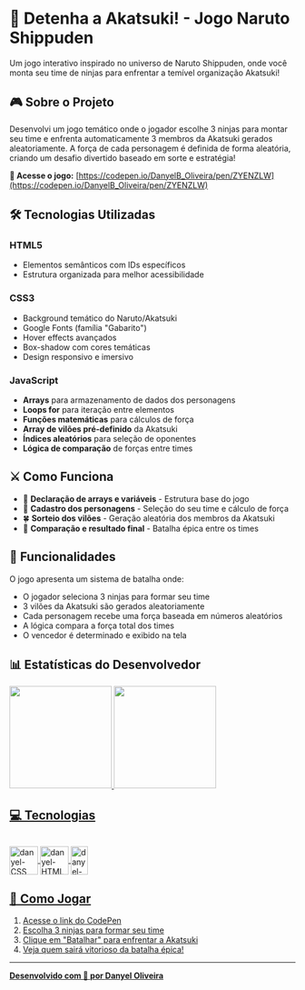 # 🥷 Detenha a Akatsuki! - Jogo Naruto Shippuden

Um jogo interativo inspirado no universo de Naruto Shippuden, onde você monta seu time de ninjas para enfrentar a temível organização Akatsuki!

## 🎮 Sobre o Projeto

Desenvolvi um jogo temático onde o jogador escolhe 3 ninjas para montar seu time e enfrenta automaticamente 3 membros da Akatsuki gerados aleatoriamente. A força de cada personagem é definida de forma aleatória, criando um desafio divertido baseado em sorte e estratégia!

**🔗 Acesse o jogo:** [https://codepen.io/DanyelB_Oliveira/pen/ZYENZLW](https://codepen.io/DanyelB_Oliveira/pen/ZYENZLW)

## 🛠️ Tecnologias Utilizadas

### **HTML5**
- Elementos semânticos com IDs específicos
- Estrutura organizada para melhor acessibilidade

### **CSS3**
- Background temático do Naruto/Akatsuki
- Google Fonts (família "Gabarito")
- Hover effects avançados
- Box-shadow com cores temáticas
- Design responsivo e imersivo

### **JavaScript**
- **Arrays** para armazenamento de dados dos personagens
- **Loops for** para iteração entre elementos
- **Funções matemáticas** para cálculos de força
- **Array de vilões pré-definido** da Akatsuki
- **Índices aleatórios** para seleção de oponentes
- **Lógica de comparação** de forças entre times

## ⚔️ Como Funciona

- 🔎 **Declaração de arrays e variáveis** - Estrutura base do jogo
- 🥷 **Cadastro dos personagens** - Seleção do seu time e cálculo de força
- 🍀 **Sorteio dos vilões** - Geração aleatória dos membros da Akatsuki
- 💪 **Comparação e resultado final** - Batalha épica entre os times

## 🎯 Funcionalidades

O jogo apresenta um sistema de batalha onde:
- O jogador seleciona 3 ninjas para formar seu time
- 3 vilões da Akatsuki são gerados aleatoriamente
- Cada personagem recebe uma força baseada em números aleatórios
- A lógica compara a força total dos times
- O vencedor é determinado e exibido na tela

## 📊 Estatísticas do Desenvolvedor

<div>
    <a href="https://github.com/danyeloliveira">
    <img height="180em" src="https://github-readme-stats.vercel.app/api?username=danyel-oliveira&show_icons=true&theme=dracula&iclude_all_commits=true&count_private=true"/>
    <img height="180em" src="https://github-readme-stats.vercel.app/api/top-langs/?username=danyel-oliveira&layout=compact&langs_count=16&theme=dracula"/>
</div>

## 💻 Tecnologias

<div style="display: inline_block"><br>
   <img align="center" alt="danyel-CSS" height="50" width="50" src="https://cdn.jsdelivr.net/gh/devicons/devicon@latest/icons/css3/css3-plain-wordmark.svg" />       
   <img align="center" alt="danyel-HTML" height="50" width="50" src="https://cdn.jsdelivr.net/gh/devicons/devicon@latest/icons/html5/html5-plain-wordmark.svg" />      
   <img align="center" alt="danyel-Js" height="50" width="30" src="https://cdn.jsdelivr.net/gh/devicons/devicon@latest/icons/javascript/javascript-plain.svg" />
</div>

## 🚀 Como Jogar

1. Acesse o link do CodePen
2. Escolha 3 ninjas para formar seu time
3. Clique em "Batalhar" para enfrentar a Akatsuki
4. Veja quem sairá vitorioso da batalha épica!

---

**Desenvolvido com 💙 por [Danyel Oliveira](https://github.com/danyeloliveira)**
